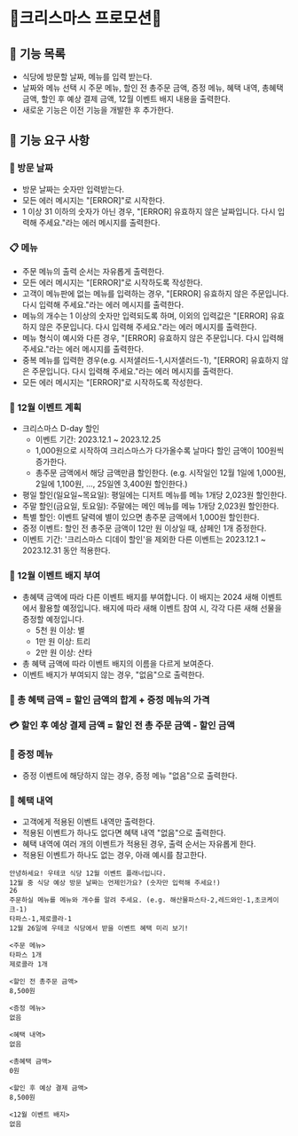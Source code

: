 # 🎄크리스마스 프로모션🎁

## 🧾 기능 목록
- 식당에 방문할 날짜, 메뉴를 입력 받는다.
- 날짜와 메뉴 선택 시 주문 메뉴, 할인 전 총주문 금액, 증정 메뉴, 혜택 내역, 총혜택 금액, 할인 후 예상 결제 금액, 12월 이벤트 배지 내용을 출력한다.
- 새로운 기능은 이전 기능을 개발한 후 추가한다.

## 🔑 기능 요구 사항
### 📅 방문 날짜
  - 방문 날짜는 숫자만 입력받는다.
  - 모든 에러 메시지는 "[ERROR]"로 시작한다.
  - 1 이상 31 이하의 숫자가 아닌 경우, "[ERROR] 유효하지 않은 날짜입니다. 다시 입력해 주세요."라는 에러 메시지를 출력한다.

### 📋 메뉴
  - 주문 메뉴의 출력 순서는 자유롭게 출력한다.
  - 모든 에러 메시지는 "[ERROR]"로 시작하도록 작성한다.
  - 고객이 메뉴판에 없는 메뉴를 입력하는 경우, "[ERROR] 유효하지 않은 주문입니다. 다시 입력해 주세요."라는 에러 메시지를 출력한다.
  - 메뉴의 개수는 1 이상의 숫자만 입력되도록 하며, 이외의 입력값은 "[ERROR] 유효하지 않은 주문입니다. 다시 입력해 주세요."라는 에러 메시지를 출력한다.
  - 메뉴 형식이 예시와 다른 경우, "[ERROR] 유효하지 않은 주문입니다. 다시 입력해 주세요."라는 에러 메시지를 출력한다.
  - 중복 메뉴를 입력한 경우(e.g. 시저샐러드-1,시저샐러드-1), "[ERROR] 유효하지 않은 주문입니다. 다시 입력해 주세요."라는 에러 메시지를 출력한다.
  - 모든 에러 메시지는 "[ERROR]"로 시작하도록 작성한다.

### 🎉 12월 이벤트 계획
  - 크리스마스 D-day 할인
    - 이벤트 기간: 2023.12.1 ~ 2023.12.25
    - 1,000원으로 시작하여 크리스마스가 다가올수록 날마다 할인 금액이 100원씩 증가한다.
    - 총주문 금액에서 해당 금액만큼 할인한다. (e.g. 시작일인 12월 1일에 1,000원, 2일에 1,100원, ..., 25일엔 3,400원 할인한다.)
  - 평일 할인(일요일~목요일): 평일에는 디저트 메뉴를 메뉴 1개당 2,023원 할인한다.
  - 주말 할인(금요일, 토요일): 주말에는 메인 메뉴를 메뉴 1개당 2,023원 할인한다.
  - 특별 할인: 이벤트 달력에 별이 있으면 총주문 금액에서 1,000원 할인한다.
  - 증정 이벤트: 할인 전 총주문 금액이 12만 원 이상일 때, 샴페인 1개 증정한다.
  - 이벤트 기간: '크리스마스 디데이 할인'을 제외한 다른 이벤트는 2023.12.1 ~ 2023.12.31 동안 적용한다.

### 🎇 12월 이벤트 배지 부여
  - 총혜택 금액에 따라 다른 이벤트 배지를 부여합니다. 이 배지는 2024 새해 이벤트에서 활용할 예정입니다. 배지에 따라 새해 이벤트 참여 시, 각각 다른 새해 선물을 증정할 예정입니다.
    - 5천 원 이상: 별
    - 1만 원 이상: 트리
    - 2만 원 이상: 산타
  - 총 혜택 금액에 따라 이벤트 배지의 이름을 다르게 보여준다.
  - 이벤트 배지가 부여되지 않는 경우, "없음"으로 출력한다.

### 💸 총 혜택 금액 = 할인 금액의 합계 + 증정 메뉴의 가격

### 💳 할인 후 예상 결제 금액 = 할인 전 총 주문 금액 - 할인 금액

### 🍾 증정 메뉴
  - 증정 이벤트에 해당하지 않는 경우, 증정 메뉴 "없음"으로 출력한다.

### 📑 혜택 내역
  - 고객에게 적용된 이벤트 내역만 출력한다.
  - 적용된 이벤트가 하나도 없다면 혜택 내역 "없음"으로 출력한다.
  - 혜택 내역에 여러 개의 이벤트가 적용된 경우, 출력 순서는 자유롭게 한다.
  - 적용된 이벤트가 하나도 없는 경우, 아래 예시를 참고한다.
```
안녕하세요! 우테코 식당 12월 이벤트 플래너입니다.
12월 중 식당 예상 방문 날짜는 언제인가요? (숫자만 입력해 주세요!)
26 
주문하실 메뉴를 메뉴와 개수를 알려 주세요. (e.g. 해산물파스타-2,레드와인-1,초코케이크-1)
타파스-1,제로콜라-1 
12월 26일에 우테코 식당에서 받을 이벤트 혜택 미리 보기!
 
<주문 메뉴>
타파스 1개
제로콜라 1개

<할인 전 총주문 금액>
8,500원
 
<증정 메뉴>
없음
 
<혜택 내역>
없음
 
<총혜택 금액>
0원
 
<할인 후 예상 결제 금액>
8,500원
 
<12월 이벤트 배지>
없음
```